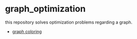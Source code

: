 # graph_optimization
this repository solves optimization problems regarding a graph.  
- [graph coloring](./doc/graph_coloring.md)

